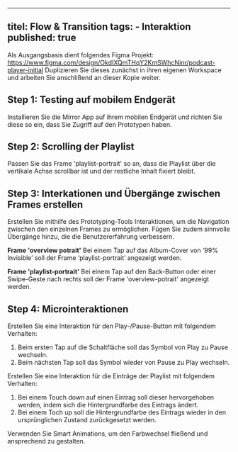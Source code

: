   ---
  titel: Flow & Transition
  tags: 
    - Interaktion
  published: true
  ---
  Als Ausgangsbasis dient folgendes Figma Projekt:  
  https://www.figma.com/design/OkdIXQmTHqY2KmSWhcNinr/podcast-player-initial
  Duplizieren Sie dieses zunächst in ihren eigenen Workspace und arbeiten Sie anschlißend an dieser Kopie weiter.

  ## Step 1: Testing auf mobilem Endgerät
  Installieren Sie die Mirror App auf ihrem mobilen Endgerät und richten Sie diese so ein, dass Sie Zugriff auf den Prototypen haben.

  ## Step 2: Scrolling der Playlist
  Passen Sie das Frame 'playlist-portrait' so an, dass die Playlist über die vertikale Achse scrollbar ist und der restliche Inhalt fixiert bleibt.

  ## Step 3: Interkationen und Übergänge zwischen Frames erstellen
  Erstellen Sie mithilfe des Prototyping-Tools Interaktionen, um die Navigation zwischen den einzelnen Frames zu ermöglichen. Fügen Sie zudem sinnvolle Übergänge hinzu, die die Benutzererfahrung verbessern.

  **Frame 'overview potrait'** 
  Bei einem Tap auf das Album-Cover von ‘99% Invisible’ soll der Frame ‘playlist-portrait’ angezeigt werden.

  **Frame 'playlist-portrait'**
  Bei einem Tap auf den Back-Button oder einer Swipe-Geste nach rechts soll der Frame 'overview-potrait'  angezeigt werden.

  ## Step 4: Microinteraktionen
  Erstellen Sie eine Interaktion für den Play-/Pause-Button mit folgendem Verhalten:
  1. Beim ersten Tap auf die Schaltfläche soll das Symbol von Play zu Pause wechseln.
  2. Beim nächsten Tap soll das Symbol wieder von Pause zu Play wechseln.

  Erstellen Sie eine Interaktion für die Einträge der Playlist mit folgendem Verhalten:
  1.	Bei einem Touch down auf einen Eintrag soll dieser hervorgehoben werden, indem sich die Hintergrundfarbe des Eintrags ändert.
  2.	Bei einem Toch up soll die Hintergrundfarbe des Eintrags wieder in den ursprünglichen Zustand zurückgesetzt werden.

  Verwenden Sie Smart Animations, um den Farbwechsel fließend und ansprechend zu gestalten.



